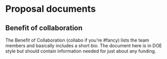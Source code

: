 # Proposal documents
## Benefit of collaboration

The Benefit of Collaboration (collabo if you're #fancy) lists the team members and basically includes a short bio. The document here is in DOE style but should contain information needed for just about any funding. 

